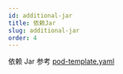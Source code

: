 ```yaml
---
id: additional-jar
title: 依赖Jar
slug: additional-jar
order: 4
---
```


依赖 Jar
参考 [pod-template.yaml](https://github.com/apache/flink-kubernetes-operator/blob/main/examples/pod-template.yaml)
